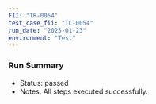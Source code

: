 ```yaml
---
FII: "TR-0054"
test_case_fii: "TC-0054"
run_date: "2025-01-23"
environment: "Test"
---
```


### Run Summary
- Status: passed
- Notes: All steps executed successfully.